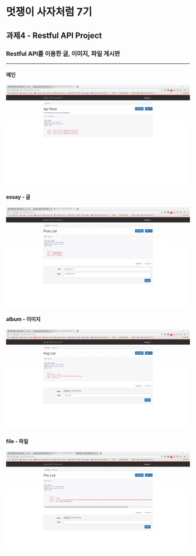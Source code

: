 # 멋쟁이 사자처럼 7기
## 과제4 - Restful API Project
### Restful API를 이용한 글, 이미지, 파일 게시판
-------
#### 메인
![main](readme_img/main.png)

#### essay - 글
![essay_post](readme_img/essay_post1.png)

#### album - 이미지
![album_post](readme_img/album_post1.png)

#### file - 파일
![file_post](readme_img/file_post1.png)